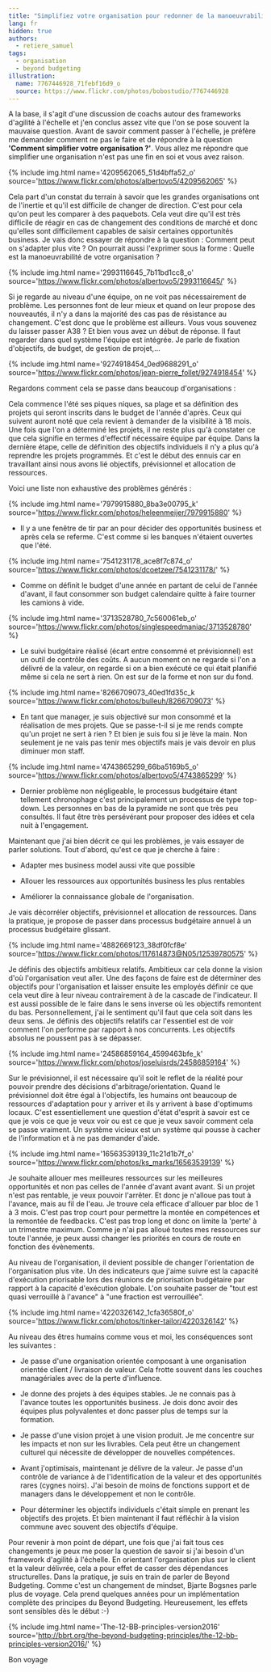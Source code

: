 ```yaml
---
title: "Simplifiez votre organisation pour redonner de la manoeuvrabilité"
lang: fr
hidden: true
authors:
  - retiere_samuel
tags:
  - organisation
  - beyond budgeting
illustration:
  name: 7767446928_71febf16d9_o
  source: https://www.flickr.com/photos/bobostudio/7767446928
---
```


A la base, il s'agit d'une discussion de coachs autour des frameworks d'agilité à l'échelle et j'en conclus assez vite que l'on se pose souvent la mauvaise question. Avant de savoir comment passer à l'échelle, je préfère me demander comment ne pas le faire et de répondre à la question **'Comment simplifier votre organisation ?'**. Vous allez me répondre que simplifier une organisation n'est pas une fin en soi et vous avez raison.

{% include img.html
    name='4209562065_51d4bffa52_o'
    source='https://www.flickr.com/photos/albertovo5/4209562065'
%}

Cela part d'un constat du terrain à savoir que les grandes organisations ont de l'inertie et qu'il est difficile de changer de direction. C'est pour cela qu'on peut les comparer à des paquebots. Cela veut dire qu'il est très difficile de réagir en cas de changement des conditions de marché et donc qu'elles sont difficilement capables de saisir certaines opportunités business. Je vais donc essayer de répondre à la question : Comment peut on s'adapter plus vite ? On pourrait aussi l'exprimer sous la forme : Quelle est la manoeuvrabilité de votre organisation ?

{% include img.html
    name='2993116645_7b11bd1cc8_o'
    source='https://www.flickr.com/photos/albertovo5/2993116645/'
%}

Si je regarde au niveau d'une équipe, on ne voit pas nécessairement de problème. Les personnes font de leur mieux et quand on leur propose des nouveautés, il n'y a dans la majorité des cas pas de résistance au changement. C'est donc que le problème est ailleurs. Vous vous souvenez du laisser passer A38 ? Et bien vous avez un début de réponse. Il faut regarder dans quel système l'équipe est intégrée. Je parle de fixation d'objectifs, de budget, de gestion de projet,...

{% include img.html
    name='9274918454_0ed9688291_o'
    source='https://www.flickr.com/photos/jean-pierre_follet/9274918454'
%}

Regardons comment cela se passe dans beaucoup d'organisations :

Cela commence l'été ses piques niques, sa plage et sa définition des projets qui seront inscrits dans le budget de l'année d'après. Ceux qui suivent auront noté que cela revient à demander de la visibilité à 18 mois. Une fois que l'on a déterminé les projets, il ne reste plus qu'à constater ce que cela signifie en termes d'effectif nécessaire équipe par équipe. Dans la dernière étape, celle de définition des objectifs individuels il n'y a plus qu'à reprendre les projets programmés. Et c'est le début des ennuis car en travaillant ainsi nous avons lié objectifs, prévisionnel et allocation de ressources.

Voici une liste non exhaustive des problèmes générés :

{% include img.html
    name='7979915880_8ba3e00795_k'
    source='https://www.flickr.com/photos/heleenmeijer/7979915880'
%}

- Il y a une fenêtre de tir par an pour décider des opportunités business et après cela se referme. C'est comme si les banques n'étaient ouvertes que l'été.

{% include img.html
    name='7541231178_ace8f7c874_o'
    source='https://www.flickr.com/photos/dcoetzee/7541231178/'
%}

- Comme on définit le budget d'une année en partant de celui de l'année d'avant, il faut consommer son budget calendaire quitte à faire tourner les camions à vide.

{% include img.html
    name='3713528780_7c560061eb_o'
    source='https://www.flickr.com/photos/singlespeedmaniac/3713528780'
%}

- Le suivi budgétaire réalisé (écart entre consommé et prévisionnel) est un outil de contrôle des coûts. A aucun moment on ne regarde si l'on a délivré de la valeur, on regarde si on a bien exécuté ce qui était planifié même si cela ne sert à rien. On est sur de la forme et non sur du fond.

{% include img.html
    name='8266709073_40ed1fd35c_k
    source='https://www.flickr.com/photos/bulleuh/8266709073'
%}

- En tant que manager, je suis objectivé sur mon consommé et la réalisation de mes projets. Que se passe-t-il si je me rends compte qu'un projet ne sert à rien ? Et bien je suis fou si je lève la main. Non seulement je ne vais pas tenir mes objectifs mais je vais devoir en plus diminuer mon staff.

{% include img.html
    name='4743865299_66ba5169b5_o'
    source='https://www.flickr.com/photos/albertovo5/4743865299'
%}

- Dernier problème non négligeable, le processus budgétaire étant tellement chronophage c'est principalement un processus de type top-down. Les personnes en bas de la pyramide ne sont que très peu consultés. Il faut être très persévérant pour proposer des idées et cela nuit à l'engagement.

Maintenant que j'ai bien décrit ce qui les problèmes, je vais essayer de parler solutions. Tout d'abord, qu'est ce que je cherche à faire :

- Adapter mes business model aussi vite que possible

- Allouer les ressources aux opportunités business les plus rentables

- Améliorer la connaissance globale de l'organisation.

Je vais décorréler objectifs, prévisionnel et allocation de ressources. Dans la pratique, je propose de passer dans processus budgétaire annuel à un processus budgétaire glissant.

{% include img.html
    name='4882669123_38df0fcf8e'
    source='https://www.flickr.com/photos/117614873@N05/12539780575'
%}

Je définis des objectifs ambitieux relatifs. Ambitieux car cela donne la vision d'où l'organisation veut aller. Une des façons de faire est de déterminer des objectifs pour l'organisation et laisser ensuite les employés définir ce que cela veut dire à leur niveau contrairement à de la cascade de l'indicateur. Il est aussi possible de le faire dans le sens inverse où les objectifs remontent du bas. Personnellement, j'ai le sentiment qu'il faut que cela soit dans les deux sens. Je définis des objectifs relatifs car l'essentiel est de voir comment l'on performe par rapport à nos concurrents. Les objectifs absolus ne poussent pas à se dépasser.

{% include img.html
    name='24586859164_4599463bfe_k'
    source='https://www.flickr.com/photos/joseluisrds/24586859164'
%}

Sur le prévisionnel, il est nécessaire qu'il soit le reflet de la réalité pour pouvoir prendre des décisions d'arbitrage/orientation. Quand le prévisionnel doit être égal à l'objectifs, les humains ont beaucoup de ressources d'adaptation pour y arriver et ils y arrivent à base d'optimums locaux. C'est essentiellement une question d'état d'esprit à savoir est ce que je vois ce que je veux voir ou est ce que je veux savoir comment cela se passe vraiment. Un système vicieux est un système qui pousse à cacher de l'information et à ne pas demander d'aide.

{% include img.html
    name='16563539139_11c21d1b7f_o'
    source='https://www.flickr.com/photos/ks_marks/16563539139'
%}

Je souhaite allouer mes meilleures ressources sur les meilleures opportunités et non pas celles de l'année d'avant avant avant. Si un projet n'est pas rentable, je veux pouvoir l'arrêter. Et donc je n'alloue pas tout à l'avance, mais au fil de l'eau. Je trouve cela efficace d'allouer par bloc de 1 à 3 mois. C'est pas trop court pour permettre la montée en compétences et la remontée de feedbacks. C'est pas trop long et donc on limite la 'perte' à un trimestre maximum. Comme je n'ai pas alloué toutes mes ressources sur toute l'année, je peux aussi changer les priorités en cours de route en fonction des évènements.

Au niveau de l'organisation, il devient possible de changer l'orientation de l'organisation plus vite. Un des indicateurs que j'aime suivre est la capacité d'exécution priorisable lors des réunions de priorisation budgétaire par rapport à la capacité d'exécution globale. L'on souhaite passer de "tout est quasi verrouillé à l'avance" à "une fraction est verrouillée".

{% include img.html
    name='4220326142_1cfa36580f_o'
    source='https://www.flickr.com/photos/tinker-tailor/4220326142'
%}

Au niveau des êtres humains comme vous et moi, les conséquences sont les suivantes :

- Je passe d'une organisation orientée composant à une organisation orientée client / livraison de valeur. Cela frotte souvent dans les couches managériales avec de la perte d'influence.

- Je donne des projets à des équipes stables. Je ne connais pas à l'avance toutes les opportunités business. Je dois donc avoir des équipes plus polyvalentes et donc passer plus de temps sur la formation.

- Je passe d'une vision projet à une vision produit. Je me concentre sur les impacts et non sur les livrables. Cela peut être un changement culturel qui nécessite de développer de nouvelles compétences.

- Avant j'optimisais, maintenant je délivre de la valeur. Je passe d'un contrôle de variance à de l'identification de la valeur et des opportunités rares (cygnes noirs). J'ai besoin de moins de fonctions support et de managers dans le développement et non le contrôle.

- Pour déterminer les objectifs individuels c'était simple en prenant les objectifs des projets. Et bien maintenant il faut réfléchir à la vision commune avec souvent des objectifs d'équipe.

Pour revenir à mon point de départ, une fois que j'ai fait tous ces changements je peux me poser la question de savoir si j'ai besoin d'un framework d'agilité à l'échelle. En  orientant l'organisation plus sur le client et la valeur délivrée, cela a pour effet de casser des dépendances structurelles. Dans la pratique, je suis en train de parler de Beyond Budgeting. Comme c'est un changement de mindset, Bjarte Bogsnes parle plus de voyage. Cela prend quelques années pour un implémentation complète des principes du Beyond Budgeting. Heureusement, les effets sont sensibles dès le début :-)

{% include img.html
    name='The-12-BB-principles-version2016'
    source='http://bbrt.org/the-beyond-budgeting-principles/the-12-bb-principles-version2016/'
%}

Bon voyage